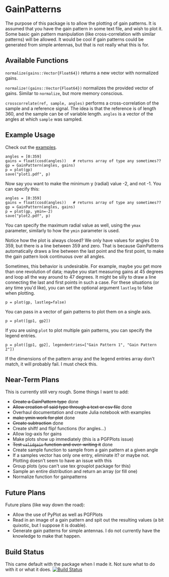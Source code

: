 # GainPatterns

The purpose of this package is to allow the plotting of gain patterns. It is assumed that you have the gain pattern in some text file, and wish to plot it. Some basic gain pattern manipulation (like cross-correlation with similar patterns) will be allowed. It would be cool if gain patterns could be generated from simple antennas, but that is not really what this is for.

## Available Functions
`normalize(gains::Vector{Float64})` returns a new vector with normalized gains.

`normalize!(gains::Vector{Float64})` normalizes the provided vector of gains. Similar to `normalize`, but more memory conscious.

`crosscorrelate(ref, sample, angles)` performs a cross-correlation of the sample and a reference signal. The idea is that the reference is of length 360, and the sample can be of variable length. `angles` is a vector of the angles at which `sample` was sampled.


## Example Usage
Check out the [examples](http://nbviewer.ipython.org/github/dressel/GainPatterns.jl/blob/master/doc/GainPatterns.ipynb).

```
angles = [0:359]
gains = float(cosd(angles))   # returns array of type any sometimes??
gp = GainPattern(angles, gains)
p = plot(gp)
save("plot1.pdf", p)
```
Now say you want to make the minimum y (radial) value -2, and not -1. You can specify this:
```
angles = [0:359]
gains = float(cosd(angles))   # returns array of type any sometimes??
gp = GainPattern(angles, gains)
p = plot(gp, ymin=-2)
save("plot2.pdf", p)
```
You can specify the maximum radial value as well, using the `ymax` parameter, similarly to how the `ymin` parameter is used.

Notice how the plot is always closed? We only have values for angles 0 to 359, but there is a line between 359 and zero. That is because GainPatterns automatically draws a line between the last point and the first point, to make the gain pattern look continuous over all angles.

Sometimes, this behavior is undesirable. For example, maybe you get more than one revolution of data; maybe you start measuring gains at 45 degrees and loop all the way around to 47 degrees. It might be silly to draw a line connecting the last and first points in such a case. For these situations (or any time you'd like), you can set the optional argument `lastleg` to false when plotting.
```
p = plot(gp, lastleg=false)
```
You can pass in a vector of gain patterns to plot them on a single axis.
```
p = plot([gp1, gp2])
```
If you are using `plot` to plot multiple gain patterns, you can specify the legend entries.
```
p = plot([gp1, gp2], legendentries=["Gain Pattern 1", "Gain Pattern 2"])
```
If the dimensions of the pattern array and the legend entries array don't match, it will probably fail. I must check this.

## Near-Term Plans
This is currently still very rough. Some things I want to add:
* ~~Create a GainPattern type~~ done
* ~~Allow creation of said type through a text or csv file~~ done
* Overhaul documentation and create Julia notebook with examples
* ~~make ymin work for plot~~ done
* ~~Create subtraction~~ done
* Create shift! and flip! functions (for angles...)
* Allow log-axis for gains
* Make plots show up immediately (this is a PGFPlots issue)
* ~~Test `validgain` function and over-writing it~~ done
* Create sample function to sample from a gain pattern at a given angle
* If a samples vector has only one entry, eliminate it? or maybe not. Plotting doesn't seem to have an issue with this
* Group plots (you can't use tex grouplot package for this)
* Sample an entire distribution and return an array (or fill one)
* Normalize function for gainpatterns

## Future Plans
Future plans (like way down the road):
* Allow the use of PyPlot as well as PGFPlots
* Read in an image of a gain pattern and spit out the resulting values (a bit quixotic, but I suppose it is doable).
* Generate gain patterns for simple antennas. I do not currently have the knowledge to make that happen.

## Build Status
This came default with the package when I made it. Not sure what to do with it or what it does.
[![Build Status](https://travis-ci.org/dressel/GainPatterns.jl.svg?branch=master)](https://travis-ci.org/dressel/GainPatterns.jl)
